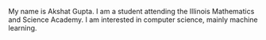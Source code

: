 My name is Akshat Gupta. I am a student attending the Illinois Mathematics and Science Academy. I am interested in computer science, mainly machine learning.

